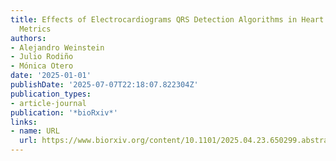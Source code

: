 ```yaml
---
title: Effects of Electrocardiograms QRS Detection Algorithms in Heart Rate Variability
  Metrics
authors:
- Alejandro Weinstein
- Julio Rodiño
- Mónica Otero
date: '2025-01-01'
publishDate: '2025-07-07T22:18:07.822304Z'
publication_types:
- article-journal
publication: '*bioRxiv*'
links:
- name: URL
  url: https://www.biorxiv.org/content/10.1101/2025.04.23.650299.abstract
---
```


